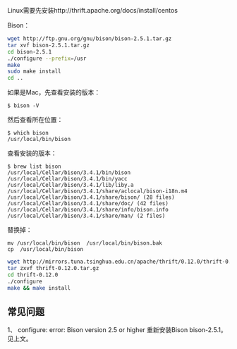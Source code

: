 Linux需要先安装http://thrift.apache.org/docs/install/centos

Bison：
``` bash
wget http://ftp.gnu.org/gnu/bison/bison-2.5.1.tar.gz
tar xvf bison-2.5.1.tar.gz
cd bison-2.5.1
./configure --prefix=/usr
make
sudo make install
cd ..
```

如果是Mac，先查看安装的版本：
```
$ bison -V
```
然后查看所在位置：
```
$ which bison
/usr/local/bin/bison
```
查看安装的版本：
```
$ brew list bison
/usr/local/Cellar/bison/3.4.1/bin/bison
/usr/local/Cellar/bison/3.4.1/bin/yacc
/usr/local/Cellar/bison/3.4.1/lib/liby.a
/usr/local/Cellar/bison/3.4.1/share/aclocal/bison-i18n.m4
/usr/local/Cellar/bison/3.4.1/share/bison/ (28 files)
/usr/local/Cellar/bison/3.4.1/share/doc/ (42 files)
/usr/local/Cellar/bison/3.4.1/share/info/bison.info
/usr/local/Cellar/bison/3.4.1/share/man/ (2 files)
```
替换掉：
```
mv /usr/local/bin/bison  /usr/local/bin/bison.bak
cp  /usr/local/bin/bison
```

``` bash
wget http://mirrors.tuna.tsinghua.edu.cn/apache/thrift/0.12.0/thrift-0.12.0.tar.gz
tar zxvf thrift-0.12.0.tar.gz
cd thrift-0.12.0
./configure
make && make install 
```

## 常见问题
1、 configure: error: Bison version 2.5 or higher
重新安装Bison bison-2.5.1。见上文。